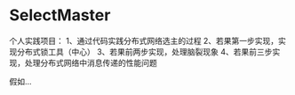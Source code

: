 # SelectMaster
个人实践项目：
1、通过代码实践分布式网络选主的过程
2、若果第一步实现，实现分布式锁工具（中心）
3、若果前两步实现，处理脑裂现象
4、若果前三步实现，处理分布式网络中消息传递的性能问题

假如...

